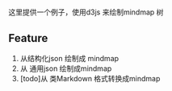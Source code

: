 ## 

这里提供一个例子，使用d3js 来绘制mindmap 树

## Feature

1. 从结构化json 绘制成 mindmap
2. 从 通用json 绘制成mindmap
3. [todo]从 类Markdown 格式转换成mindmap 
